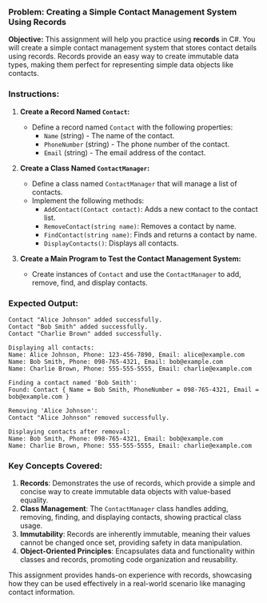 ### **Problem: Creating a Simple Contact Management System Using Records**

**Objective:** This assignment will help you practice using **records** in C#. You will create a simple contact management system that stores contact details using records. Records provide an easy way to create immutable data types, making them perfect for representing simple data objects like contacts.

### **Instructions:**

1. **Create a Record Named `Contact`:**
   - Define a record named `Contact` with the following properties:
     - `Name` (string) - The name of the contact.
     - `PhoneNumber` (string) - The phone number of the contact.
     - `Email` (string) - The email address of the contact.

2. **Create a Class Named `ContactManager`:**
   - Define a class named `ContactManager` that will manage a list of contacts.
   - Implement the following methods:
     - `AddContact(Contact contact)`: Adds a new contact to the contact list.
     - `RemoveContact(string name)`: Removes a contact by name.
     - `FindContact(string name)`: Finds and returns a contact by name.
     - `DisplayContacts()`: Displays all contacts.

3. **Create a Main Program to Test the Contact Management System:**
   - Create instances of `Contact` and use the `ContactManager` to add, remove, find, and display contacts.


### **Expected Output:**

```
Contact "Alice Johnson" added successfully.
Contact "Bob Smith" added successfully.
Contact "Charlie Brown" added successfully.

Displaying all contacts:
Name: Alice Johnson, Phone: 123-456-7890, Email: alice@example.com
Name: Bob Smith, Phone: 098-765-4321, Email: bob@example.com
Name: Charlie Brown, Phone: 555-555-5555, Email: charlie@example.com

Finding a contact named 'Bob Smith':
Found: Contact { Name = Bob Smith, PhoneNumber = 098-765-4321, Email = bob@example.com }

Removing 'Alice Johnson':
Contact "Alice Johnson" removed successfully.

Displaying contacts after removal:
Name: Bob Smith, Phone: 098-765-4321, Email: bob@example.com
Name: Charlie Brown, Phone: 555-555-5555, Email: charlie@example.com
```

### **Key Concepts Covered:**

1. **Records**: Demonstrates the use of records, which provide a simple and concise way to create immutable data objects with value-based equality.
2. **Class Management**: The `ContactManager` class handles adding, removing, finding, and displaying contacts, showing practical class usage.
3. **Immutability**: Records are inherently immutable, meaning their values cannot be changed once set, providing safety in data manipulation.
4. **Object-Oriented Principles**: Encapsulates data and functionality within classes and records, promoting code organization and reusability.

This assignment provides hands-on experience with records, showcasing how they can be used effectively in a real-world scenario like managing contact information.
